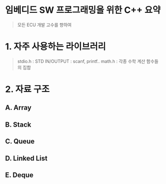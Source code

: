 # 임베디드 SW 프로그래밍을 위한 C++ 요약
> 모든 ECU 개발 고수를 향하여

# 1. 자주 사용하는 라이브러리
>stdio.h : STD IN/OUTPUT : scanf, printf..
>math.h : 각종 수학 계산 함수들의 집합

# 2. 자료 구조
## A. Array

## B. Stack

## C. Queue

## D. Linked List

## E. Deque
